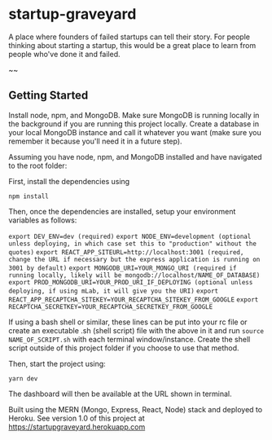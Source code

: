 # startup-graveyard
A place where founders of failed startups can tell their story. For people thinking about starting a startup, this would be a great place to learn from people who've done it and failed.

~~
## Getting Started

Install node, npm, and MongoDB. Make sure MongoDB is running locally in the background if you are running this project locally. Create a database in your local MongoDB instance and call it whatever you want (make sure you remember it because you'll need it in a future step).

Assuming you have node, npm, and MongoDB installed and have navigated to the root folder:

First, install the dependencies using

`npm install`

Then, once the dependencies are installed, setup your environment variables as follows:

`export DEV_ENV=dev (required)`
`export NODE_ENV=development (optional unless deploying, in which case set this to "production" without the quotes)`
`export REACT_APP_SITEURL=http://localhost:3001 (required, change the URL if necessary but the express application is running on 3001 by default)`
`export MONGODB_URI=YOUR_MONGO_URI (required if running locally, likely will be mongodb://localhost/NAME_OF_DATABASE)`
`export PROD_MONGODB_URI=YOUR_PROD_URI_IF_DEPLOYING (optional unless deploying, if using mLab, it will give you the URI)`
`export REACT_APP_RECAPTCHA_SITEKEY=YOUR_RECAPTCHA_SITEKEY_FROM_GOOGLE`
`export RECAPTCHA_SECRETKEY=YOUR_RECAPTCHA_SECRETKEY_FROM_GOOGLE`

If using a bash shell or similar, these lines can be put into your rc file or create an executable .sh (shell script) file with the above in it and run `source NAME_OF_SCRIPT.sh` with each terminal window/instance. Create the shell script outside of this project folder if you choose to use that method.

Then, start the project using:

`yarn dev`

The dashboard will then be available at the URL shown in terminal.

Built using the MERN (Mongo, Express, React, Node) stack and deployed to Heroku. See version 1.0 of this project at https://startupgraveyard.herokuapp.com

